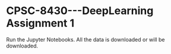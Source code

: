 # CPSC-8430---DeepLearning Assignment 1

Run the Jupyter Notebooks. All the data is downloaded or will be downloaded.
